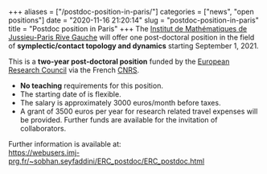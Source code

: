 +++
aliases = ["/postdoc-position-in-paris/"]
categories = ["news", "open positions"]
date = "2020-11-16 21:20:14"
slug = "postdoc-position-in-paris"
title = "Postdoc position in Paris"
+++
The [Institut de Mathématiques de Jussieu-Paris Rive
Gauche](https://www.imj-prg.fr/) will offer one post-doctoral position
in the field of **symplectic/contact topology and dynamics** starting
September 1, 2021.

This is a **two-year post-doctoral position** funded by the [European
Research Council](http://erc.europa.eu/) via the French
[CNRS](http://www.cnrs.fr/index.php).

-   **No teaching** requirements for this position.
-   The starting date of is flexible.
-   The salary is approximately 3000 euros/month before taxes.
-   A grant of 3500 euros per year for research related travel expenses
    will be provided. Further funds are available for the invitation of
    collaborators.

Further information is available at:   
<https://webusers.imj-prg.fr/~sobhan.seyfaddini/ERC_postdoc/ERC_postdoc.html>

